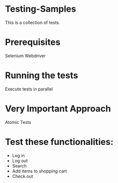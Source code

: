 # Testing-Samples

This is a collection of tests.

# Prerequisites
Selenium Webdriver

# Running the tests
Execute tests in parallel

# Very Important Approach
Atomic Tests

# Test these functionalities:
- Log in 
- Log out
- Search
- Add items to shopping cart
- Check out
